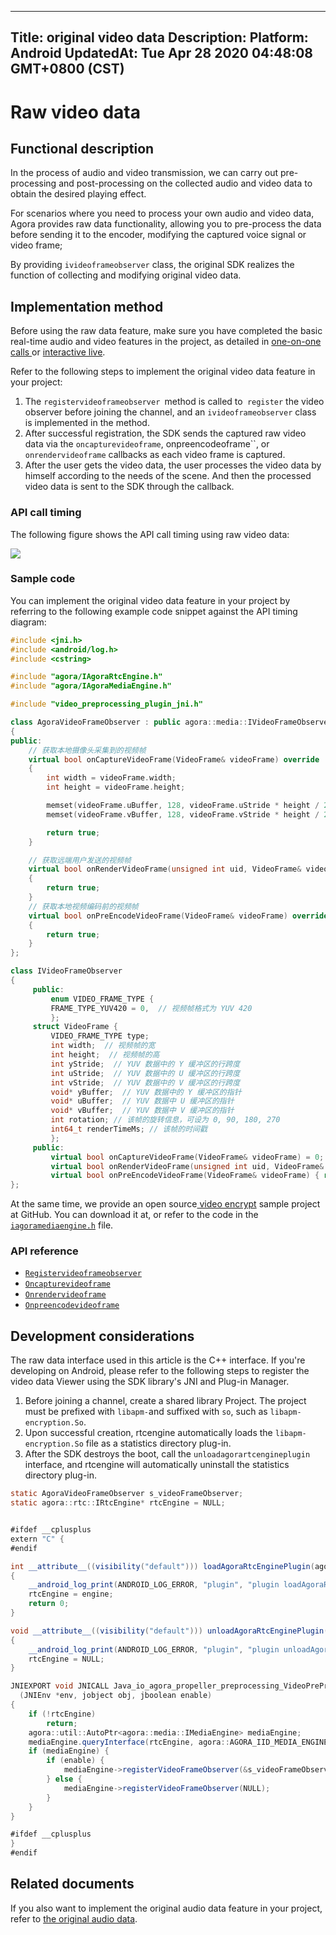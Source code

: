 
---
Title: original video data
Description:
Platform: Android
UpdatedAt: Tue Apr 28 2020 04:48:08 GMT+0800 (CST)
---
# Raw video data
## Functional description

In the process of audio and video transmission, we can carry out pre-processing and post-processing on the collected audio and video data to obtain the desired playing effect.

For scenarios where you need to process your own audio and video data, Agora provides raw data functionality, allowing you to pre-process the data before sending it to the encoder, modifying the captured voice signal or video frame;

By providing `ivideoframeobserver` class, the original SDK realizes the function of collecting and modifying original video data.

## Implementation method

Before using the raw data feature, make sure you have completed the basic real-time audio and video features in the project, as detailed in [one-on-one calls ](../../cn/Interactive%20Broadcast/start_call_android.md)or [interactive live](../../cn/Interactive%20Broadcast/start_live_android.md).

Refer to the following steps to implement the original video data feature in your project:

1. The `registervideoframeobserver `method is called to` register` the video observer before joining the channel, and an `ivideoframeobserver` class is implemented in the method.
2. After successful registration, the SDK sends the captured raw video data via the `oncapturevideoframe`, onpreencodeoframe``, or `onrendervideoframe` callbacks as each video frame is captured.
3. After the user gets the video data, the user processes the video data by himself according to the needs of the scene. And then the processed video data is sent to the SDK through the callback.

### API call timing

The following figure shows the API call timing using raw video data:

![](https://web-cdn.agora.io/docs-files/1577090428042)


### Sample code

You can implement the original video data feature in your project by referring to the following example code snippet against the API timing diagram:

```c++
#include <jni.h>
#include <android/log.h>
#include <cstring>

#include "agora/IAgoraRtcEngine.h"
#include "agora/IAgoraMediaEngine.h"

#include "video_preprocessing_plugin_jni.h"

class AgoraVideoFrameObserver : public agora::media::IVideoFrameObserver
{
public:
    // 获取本地摄像头采集到的视频帧
    virtual bool onCaptureVideoFrame(VideoFrame& videoFrame) override
    {
        int width = videoFrame.width;
        int height = videoFrame.height;

        memset(videoFrame.uBuffer, 128, videoFrame.uStride * height / 2);
        memset(videoFrame.vBuffer, 128, videoFrame.vStride * height / 2);

        return true;
    }

    // 获取远端用户发送的视频帧
    virtual bool onRenderVideoFrame(unsigned int uid, VideoFrame& videoFrame) override
    {
        return true;
    }
	// 获取本地视频编码前的视频帧
    virtual bool onPreEncodeVideoFrame(VideoFrame& videoFrame) override
    {
        return true;
    }
};

class IVideoFrameObserver
{
     public:
         enum VIDEO_FRAME_TYPE {
         FRAME_TYPE_YUV420 = 0,  // 视频帧格式为 YUV 420
         };
     struct VideoFrame {
         VIDEO_FRAME_TYPE type;
         int width;  // 视频帧的宽
         int height;  // 视频帧的高
         int yStride;  // YUV 数据中的 Y 缓冲区的行跨度
         int uStride;  // YUV 数据中的 U 缓冲区的行跨度
         int vStride;  // YUV 数据中的 V 缓冲区的行跨度
         void* yBuffer;  // YUV 数据中的 Y 缓冲区的指针
         void* uBuffer;  // YUV 数据中 U 缓冲区的指针
         void* vBuffer;  // YUV 数据中 V 缓冲区的指针
         int rotation; // 该帧的旋转信息，可设为 0, 90, 180, 270
         int64_t renderTimeMs; // 该帧的时间戳
         };
     public:
         virtual bool onCaptureVideoFrame(VideoFrame& videoFrame) = 0;
         virtual bool onRenderVideoFrame(unsigned int uid, VideoFrame& videoFrame) = 0;
		 virtual bool onPreEncodeVideoFrame(VideoFrame& videoFrame) { return true; }
};
```

At the same time, we provide an open source[ video encrypt](https://github.com/AgoraIO/Advanced-Video/tree/master/Android/sample-video-encrypt) sample project at GitHub. You can download it at, or refer to the code in the [`iagoramediaengine.h`](https://github.com/AgoraIO/Advanced-Video/blob/master/Android/sample-video-encrypt/src/main/cpp/include/agora/IAgoraMediaEngine.h) file.

### API reference

- [`Registervideoframeobserver`](https://docs.agora.io/cn/Interactive%20Broadcast/API%20Reference/cpp/classagora_1_1media_1_1_i_media_engine.html#a5eee4dfd1fd46e4a865feba163f3c5de)
- [`Oncapturevideoframe`](https://docs.agora.io/cn/Interactive%20Broadcast/API%20Reference/cpp/classagora_1_1media_1_1_i_video_frame_observer.html#a915c673aec879dcc2b08246bb2fcf49a)
- [`Onrendervideoframe`](https://docs.agora.io/cn/Interactive%20Broadcast/API%20Reference/cpp/classagora_1_1media_1_1_i_video_frame_observer.html#a966ed2459b6887c52112af638bc27c14)
- [`Onpreencodevideoframe`](https://docs.agora.io/cn/Interactive%20Broadcast/API%20Reference/cpp/classagora_1_1media_1_1_i_video_frame_observer.html#a2be41cdde19fcc0f365d4eb14a963e1c)

## Development considerations

The raw data interface used in this article is the C++ interface. If you're developing on Android, please refer to the following steps to register the video data Viewer using the SDK library's JNI and Plug-in Manager.

1. Before joining a channel, create a shared library Project. The project must be prefixed with `libapm-`and suffixed with `so`, such as `libapm-encryption.So`.
2. Upon successful creation, rtcengine automatically loads the `libapm-encryption.So` file as a statistics directory plug-in.
3. After the SDK destroys the boot, call the `unloadagorartcengineplugin` interface, and rtcengine will automatically uninstall the statistics directory plug-in.

```java
static AgoraVideoFrameObserver s_videoFrameObserver;
static agora::rtc::IRtcEngine* rtcEngine = NULL;


#ifdef __cplusplus
extern "C" {
#endif

int __attribute__((visibility("default"))) loadAgoraRtcEnginePlugin(agora::rtc::IRtcEngine* engine)
{
    __android_log_print(ANDROID_LOG_ERROR, "plugin", "plugin loadAgoraRtcEnginePlugin");
    rtcEngine = engine;
    return 0;
}

void __attribute__((visibility("default"))) unloadAgoraRtcEnginePlugin(agora::rtc::IRtcEngine* engine)
{
    __android_log_print(ANDROID_LOG_ERROR, "plugin", "plugin unloadAgoraRtcEnginePlugin");
    rtcEngine = NULL;
}

JNIEXPORT void JNICALL Java_io_agora_propeller_preprocessing_VideoPreProcessing_enablePreProcessing
  (JNIEnv *env, jobject obj, jboolean enable)
{
    if (!rtcEngine)
        return;
    agora::util::AutoPtr<agora::media::IMediaEngine> mediaEngine;
    mediaEngine.queryInterface(rtcEngine, agora::AGORA_IID_MEDIA_ENGINE);
    if (mediaEngine) {
        if (enable) {
            mediaEngine->registerVideoFrameObserver(&s_videoFrameObserver);
        } else {
            mediaEngine->registerVideoFrameObserver(NULL);
        }
    }
}

#ifdef __cplusplus
}
#endif
```

## Related documents

If you also want to implement the original audio data feature in your project, refer to [the original audio data](../../cn/Interactive%20Broadcast/raw_data_audio_android.md).
